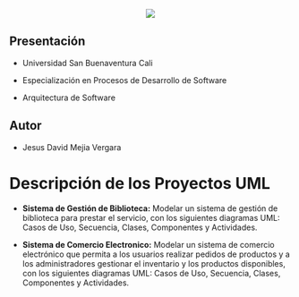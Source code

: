 <p align="center" >
 <img src="https://handwiki.org/wiki/images/thumb/d/d5/UML_logo.svg/375px-UML_logo.svg.png" />
</p>

## Presentación

- Universidad San Buenaventura Cali

- Especialización en Procesos de Desarrollo de Software

- Arquitectura de Software

## Autor

- Jesus David Mejia Vergara

# Descripción de los Proyectos UML

- **Sistema de Gestión de Biblioteca:** Modelar un sistema de gestión de biblioteca para prestar el servicio, con los siguientes diagramas UML: Casos de Uso, Secuencia, Clases, Componentes y Actividades.

- **Sistema de Comercio Electronico:** Modelar un sistema de comercio electrónico que permita a los usuarios realizar pedidos de productos y a los administradores gestionar el inventario y los productos disponibles, con los siguientes diagramas UML: Casos de Uso, Secuencia, Clases, Componentes y Actividades.
